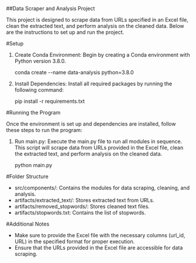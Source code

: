##Data Scraper and Analysis Project

This project is designed to scrape data from URLs specified in an Excel file, clean the extracted text, and perform analysis on the cleaned data. Below are the instructions to set up and run the project.

#Setup

1. Create Conda Environment: Begin by creating a Conda environment with Python version 3.8.0.

    conda create --name data-analysis python=3.8.0

2. Install Dependencies: Install all required packages by running the following command:

    pip install -r requirements.txt

#Running the Program

Once the environment is set up and dependencies are installed, follow these steps to run the program:

1. Run main.py: Execute the main.py file to run all modules in sequence. This script will scrape data from URLs provided in the Excel file, clean the extracted text, and perform analysis on the cleaned data. 

    python main.py

#Folder Structure

- src/components/: Contains the modules for data scraping, cleaning, and analysis.
- artifacts/extracted_text/: Stores extracted text from URLs.
- artifacts/removed_stopwords/: Stores cleaned text files.
- artifacts/stopwords.txt: Contains the list of stopwords.

#Additional Notes

- Make sure to provide the Excel file with the necessary columns (url_id, URL) in the specified format for proper execution.
- Ensure that the URLs provided in the Excel file are accessible for data scraping.

